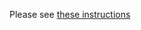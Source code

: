 Please see [these instructions](https://onedrive.visualstudio.com/ODSP-Web/_wiki/wikis/ODSP-Web.wiki/33298/Viewing-Telemetry-In-Real-Time)